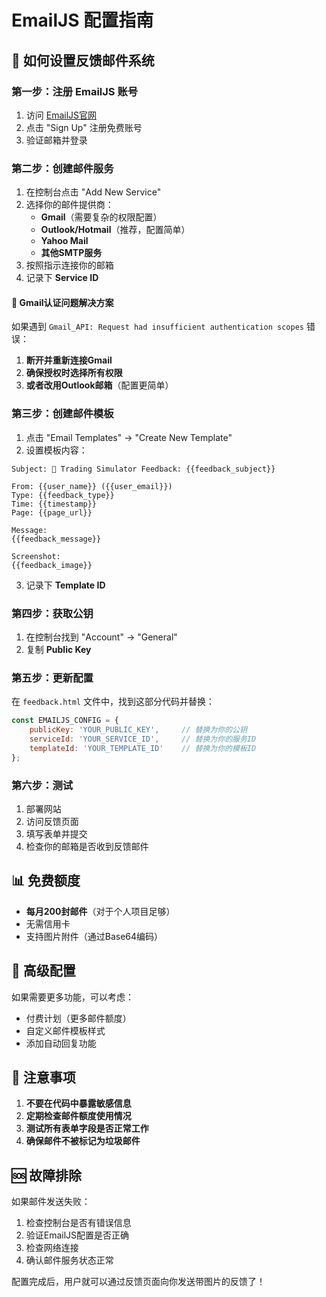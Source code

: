 # EmailJS 配置指南

## 📧 如何设置反馈邮件系统

### 第一步：注册 EmailJS 账号

1. 访问 [EmailJS官网](https://www.emailjs.com/)
2. 点击 "Sign Up" 注册免费账号
3. 验证邮箱并登录

### 第二步：创建邮件服务

1. 在控制台点击 "Add New Service"
2. 选择你的邮件提供商：
   - **Gmail**（需要复杂的权限配置）
   - **Outlook/Hotmail**（推荐，配置简单）
   - **Yahoo Mail**
   - **其他SMTP服务**
3. 按照指示连接你的邮箱
4. 记录下 **Service ID**

#### 🚨 Gmail认证问题解决方案

如果遇到 `Gmail_API: Request had insufficient authentication scopes` 错误：

1. **断开并重新连接Gmail**
2. **确保授权时选择所有权限**
3. **或者改用Outlook邮箱**（配置更简单）

### 第三步：创建邮件模板

1. 点击 "Email Templates" → "Create New Template"
2. 设置模板内容：

```
Subject: 🚀 Trading Simulator Feedback: {{feedback_subject}}

From: {{user_name}} ({{user_email}})
Type: {{feedback_type}}
Time: {{timestamp}}
Page: {{page_url}}

Message:
{{feedback_message}}

Screenshot:
{{feedback_image}}
```

3. 记录下 **Template ID**

### 第四步：获取公钥

1. 在控制台找到 "Account" → "General"
2. 复制 **Public Key**

### 第五步：更新配置

在 `feedback.html` 文件中，找到这部分代码并替换：

```javascript
const EMAILJS_CONFIG = {
    publicKey: 'YOUR_PUBLIC_KEY',     // 替换为你的公钥
    serviceId: 'YOUR_SERVICE_ID',     // 替换为你的服务ID
    templateId: 'YOUR_TEMPLATE_ID'    // 替换为你的模板ID
};
```

### 第六步：测试

1. 部署网站
2. 访问反馈页面
3. 填写表单并提交
4. 检查你的邮箱是否收到反馈邮件

## 📊 免费额度

- **每月200封邮件**（对于个人项目足够）
- 无需信用卡
- 支持图片附件（通过Base64编码）

## 🔧 高级配置

如果需要更多功能，可以考虑：
- 付费计划（更多邮件额度）
- 自定义邮件模板样式
- 添加自动回复功能

## 🚨 注意事项

1. **不要在代码中暴露敏感信息**
2. **定期检查邮件额度使用情况**
3. **测试所有表单字段是否正常工作**
4. **确保邮件不被标记为垃圾邮件**

## 🆘 故障排除

如果邮件发送失败：
1. 检查控制台是否有错误信息
2. 验证EmailJS配置是否正确
3. 检查网络连接
4. 确认邮件服务状态正常

配置完成后，用户就可以通过反馈页面向你发送带图片的反馈了！
